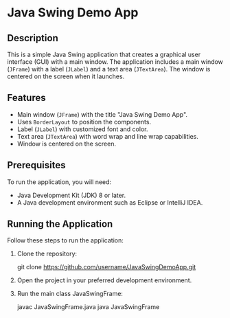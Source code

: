 # Java Swing Demo App

## Description
This is a simple Java Swing application that creates a graphical user interface (GUI) with a main window. The application includes a main window (`JFrame`) with a label (`JLabel`) and a text area (`JTextArea`). The window is centered on the screen when it launches.

## Features
- Main window (`JFrame`) with the title "Java Swing Demo App".
- Uses `BorderLayout` to position the components.
- Label (`JLabel`) with customized font and color.
- Text area (`JTextArea`) with word wrap and line wrap capabilities.
- Window is centered on the screen.

## Prerequisites
To run the application, you will need:
- Java Development Kit (JDK) 8 or later.
- A Java development environment such as Eclipse or IntelliJ IDEA.

## Running the Application
Follow these steps to run the application:

1. Clone the repository:
   
   git clone https://github.com/username/JavaSwingDemoApp.git

3. Open the project in your preferred development environment.
   
4. Run the main class JavaSwingFrame:

   javac JavaSwingFrame.java
   java JavaSwingFrame
